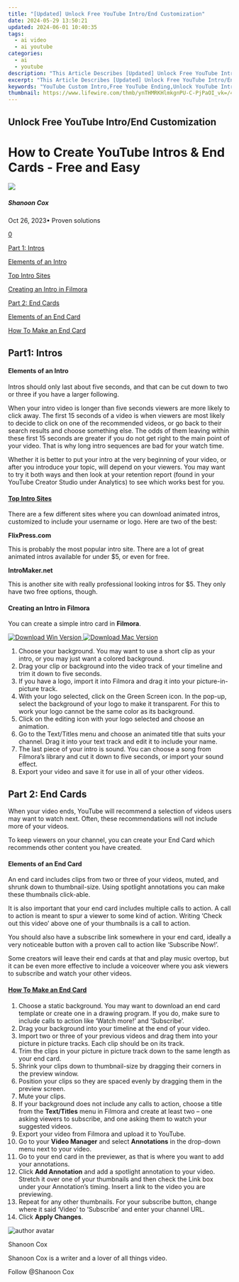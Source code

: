 ```yaml
---
title: "[Updated] Unlock Free YouTube Intro/End Customization"
date: 2024-05-29 13:50:21
updated: 2024-06-01 10:40:35
tags:
  - ai video
  - ai youtube
categories:
  - ai
  - youtube
description: "This Article Describes [Updated] Unlock Free YouTube Intro/End Customization"
excerpt: "This Article Describes [Updated] Unlock Free YouTube Intro/End Customization"
keywords: "YouTube Custom Intro,Free YouTube Ending,Unlock YouTube Intro,Personalize YouTube Start,Custom YouTube Video,YouTube Free Intro,YouTube Customization"
thumbnail: https://www.lifewire.com/thmb/ynTHMRKHlmkgnPU-C-PjPaOI_vk=/400x300/filters:no_upscale():max_bytes(150000):strip_icc():format(webp)/GettyImages-1345967858-4e7ba42433504ee899e05ceb500f3b68.jpg
---
```


## Unlock Free YouTube Intro/End Customization

# How to Create YouTube Intros & End Cards - Free and Easy

![](https://images.wondershare.com/filmora/article-images/shannon-cox.jpg)

##### Shanoon Cox

 Oct 26, 2023• Proven solutions

[0](#commentsBoxSeoTemplate)

[Part 1: Intros](#part1)

[Elements of an Intro](#elements)

[Top Intro Sites](#top)

[Creating an Intro in Filmora](#creating)

[Part 2: End Cards](#part2)

[Elements of an End Card](#element)

[How To Make an End Card](#how-to)

## Part1: Intros

#### Elements of an Intro

Intros should only last about five seconds, and that can be cut down to two or three if you have a larger following.

When your intro video is longer than five seconds viewers are more likely to click away. The first 15 seconds of a video is when viewers are most likely to decide to click on one of the recommended videos, or go back to their search results and choose something else. The odds of them leaving within these first 15 seconds are greater if you do not get right to the main point of your video. That is why long intro sequences are bad for your watch time.

Whether it is better to put your intro at the very beginning of your video, or after you introduce your topic, will depend on your viewers. You may want to try it both ways and then look at your retention report (found in your YouTube Creator Studio under Analytics) to see which works best for you.

#### [Top Intro Sites](https://tools.techidaily.com/wondershare/filmora/download/)

There are a few different sites where you can download animated intros, customized to include your username or logo. Here are two of the best:

**FlixPress.com**

This is probably the most popular intro site. There are a lot of great animated intros available for under $5, or even for free.

**IntroMaker.net**

This is another site with really professional looking intros for $5\. They only have two free options, though.

#### Creating an Intro in Filmora

You can create a simple intro card in **Filmora**.

[![Download Win Version](https://images.wondershare.com/filmora/guide/download-btn-win.jpg) ](https://tools.techidaily.com/wondershare/filmora/download/) [![Download Mac Version](https://images.wondershare.com/filmora/guide/download-btn-mac.jpg) ](https://tools.techidaily.com/wondershare/filmora/download/)

1. Choose your background. You may want to use a short clip as your intro, or you may just want a colored background.
2. Drag your clip or background into the video track of your timeline and trim it down to five seconds.
3. If you have a logo, import it into Filmora and drag it into your picture-in-picture track.
4. With your logo selected, click on the Green Screen icon. In the pop-up, select the background of your logo to make it transparent. For this to work your logo cannot be the same color as its background.
5. Click on the editing icon with your logo selected and choose an animation.
6. Go to the Text/Titles menu and choose an animated title that suits your channel. Drag it into your text track and edit it to include your name.
7. The last piece of your intro is sound. You can choose a song from Filmora’s library and cut it down to five seconds, or import your sound effect.
8. Export your video and save it for use in all of your other videos.

## Part 2: End Cards

When your video ends, YouTube will recommend a selection of videos users may want to watch next. Often, these recommendations will not include more of your videos.

To keep viewers on your channel, you can create your End Card which recommends other content you have created.

#### Elements of an End Card

An end card includes clips from two or three of your videos, muted, and shrunk down to thumbnail-size. Using spotlight annotations you can make these thumbnails click-able.

It is also important that your end card includes multiple calls to action. A call to action is meant to spur a viewer to some kind of action. Writing ‘Check out this video’ above one of your thumbnails is a call to action.

You should also have a subscribe link somewhere in your end card, ideally a very noticeable button with a proven call to action like ‘Subscribe Now!’.

Some creators will leave their end cards at that and play music overtop, but it can be even more effective to include a voiceover where you ask viewers to subscribe and watch your other videos.

#### [How To Make an End Card](https://tools.techidaily.com/wondershare/filmora/download/)

1. Choose a static background. You may want to download an end card template or create one in a drawing program. If you do, make sure to include calls to action like ‘Watch more!’ and ‘Subscribe’.
2. Drag your background into your timeline at the end of your video.
3. Import two or three of your previous videos and drag them into your picture in picture tracks. Each clip should be on its track.
4. Trim the clips in your picture in picture track down to the same length as your end card.
5. Shrink your clips down to thumbnail-size by dragging their corners in the preview window.
6. Position your clips so they are spaced evenly by dragging them in the preview screen.
7. Mute your clips.
8. If your background does not include any calls to action, choose a title from the **Text/Titles** menu in Filmora and create at least two – one asking viewers to subscribe, and one asking them to watch your suggested videos.
9. Export your video from Filmora and upload it to YouTube.
10. Go to your **Video Manager** and select **Annotations** in the drop-down menu next to your video.
11. Go to your end card in the previewer, as that is where you want to add your annotations.
12. Click **Add Annotation** and add a spotlight annotation to your video. Stretch it over one of your thumbnails and then check the Link box under your Annotation’s timing. Insert a link to the video you are previewing.
13. Repeat for any other thumbnails. For your subscribe button, change where it said ‘Video’ to ‘Subscribe’ and enter your channel URL.
14. Click **Apply Changes**.

![author avatar](https://images.wondershare.com/filmora/article-images/shannon-cox.jpg)

Shanoon Cox

Shanoon Cox is a writer and a lover of all things video.

Follow @Shanoon Cox
